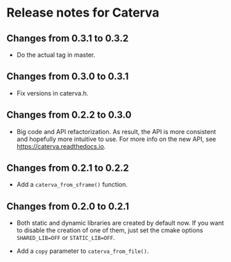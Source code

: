 # Release notes for Caterva

## Changes from 0.3.1 to 0.3.2

* Do the actual tag in master.

## Changes from 0.3.0 to 0.3.1

* Fix versions in caterva.h.

## Changes from 0.2.2 to 0.3.0

* Big code and API refactorization.  As result, the API is more consistent and hopefully more intuitive to use.  For more info on the new API, see https://caterva.readthedocs.io.

## Changes from 0.2.1 to 0.2.2

* Add a `caterva_from_sframe()` function. 

## Changes from 0.2.0 to 0.2.1

* Both static and dynamic libraries are created by default now. If you want to disable the creation
of one of them, just set the cmake options `SHARED_LIB=OFF` or `STATIC_LIB=OFF`.

* Add a `copy` parameter to `caterva_from_file()`.
